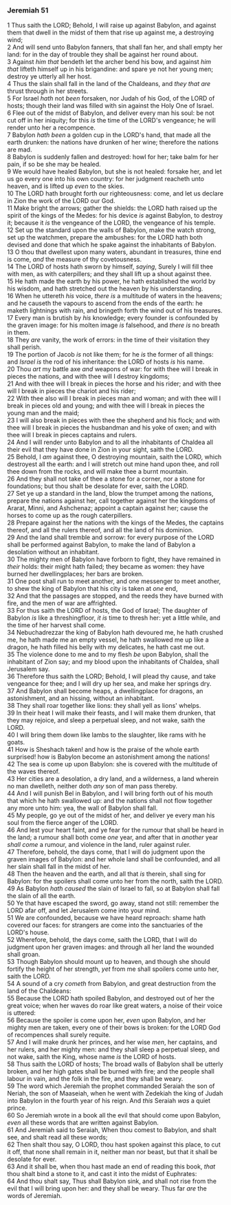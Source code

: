 ### Jeremiah 51

1 Thus saith the LORD; Behold, I will raise up against Babylon, and against them that dwell in the midst of them that rise up against me, a destroying wind;  
2 And will send unto Babylon fanners, that shall fan her, and shall empty her land: for in the day of trouble they shall be against her round about.  
3 Against *him that* bendeth let the archer bend his bow, and against *him that* lifteth himself up in his brigandine: and spare ye not her young men; destroy ye utterly all her host.  
4 Thus the slain shall fall in the land of the Chaldeans, and *they that are* thrust through in her streets.  
5 For Israel *hath* not *been* forsaken, nor Judah of his God, of the LORD of hosts; though their land was filled with sin against the Holy One of Israel.  
6 Flee out of the midst of Babylon, and deliver every man his soul: be not cut off in her iniquity; for this *is* the time of the LORD's vengeance; he will render unto her a recompence.  
7 Babylon *hath been* a golden cup in the LORD's hand, that made all the earth drunken: the nations have drunken of her wine; therefore the nations are mad.  
8 Babylon is suddenly fallen and destroyed: howl for her; take balm for her pain, if so be she may be healed.  
9 We would have healed Babylon, but she is not healed: forsake her, and let us go every one into his own country: for her judgment reacheth unto heaven, and is lifted up *even* to the skies.  
10 The LORD hath brought forth our righteousness: come, and let us declare in Zion the work of the LORD our God.  
11 Make bright the arrows; gather the shields: the LORD hath raised up the spirit of the kings of the Medes: for his device *is* against Babylon, to destroy it; because it *is* the vengeance of the LORD, the vengeance of his temple.  
12 Set up the standard upon the walls of Babylon, make the watch strong, set up the watchmen, prepare the ambushes: for the LORD hath both devised and done that which he spake against the inhabitants of Babylon.  
13 O thou that dwellest upon many waters, abundant in treasures, thine end is come, *and* the measure of thy covetousness.  
14 The LORD of hosts hath sworn by himself, *saying*, Surely I will fill thee with men, as with caterpillers; and they shall lift up a shout against thee.  
15 He hath made the earth by his power, he hath established the world by his wisdom, and hath stretched out the heaven by his understanding.  
16 When he uttereth *his* voice, *there is* a multitude of waters in the heavens; and he causeth the vapours to ascend from the ends of the earth: he maketh lightnings with rain, and bringeth forth the wind out of his treasures.  
17 Every man is brutish by *his* knowledge; every founder is confounded by the graven image: for his molten image *is* falsehood, and *there is* no breath in them.  
18 They *are* vanity, the work of errors: in the time of their visitation they shall perish.  
19 The portion of Jacob *is* not like them; for he *is* the former of all things: and *Israel is* the rod of his inheritance: the LORD of hosts *is* his name.  
20 Thou *art* my battle axe *and* weapons of war: for with thee will I break in pieces the nations, and with thee will I destroy kingdoms;  
21 And with thee will I break in pieces the horse and his rider; and with thee will I break in pieces the chariot and his rider;  
22 With thee also will I break in pieces man and woman; and with thee will I break in pieces old and young; and with thee will I break in pieces the young man and the maid;  
23 I will also break in pieces with thee the shepherd and his flock; and with thee will I break in pieces the husbandman and his yoke of oxen; and with thee will I break in pieces captains and rulers.  
24 And I will render unto Babylon and to all the inhabitants of Chaldea all their evil that they have done in Zion in your sight, saith the LORD.  
25 Behold, I *am* against thee, O destroying mountain, saith the LORD, which destroyest all the earth: and I will stretch out mine hand upon thee, and roll thee down from the rocks, and will make thee a burnt mountain.  
26 And they shall not take of thee a stone for a corner, nor a stone for foundations; but thou shalt be desolate for ever, saith the LORD.  
27 Set ye up a standard in the land, blow the trumpet among the nations, prepare the nations against her, call together against her the kingdoms of Ararat, Minni, and Ashchenaz; appoint a captain against her; cause the horses to come up as the rough caterpillers.  
28 Prepare against her the nations with the kings of the Medes, the captains thereof, and all the rulers thereof, and all the land of his dominion.  
29 And the land shall tremble and sorrow: for every purpose of the LORD shall be performed against Babylon, to make the land of Babylon a desolation without an inhabitant.  
30 The mighty men of Babylon have forborn to fight, they have remained in *their* holds: their might hath failed; they became as women: they have burned her dwellingplaces; her bars are broken.  
31 One post shall run to meet another, and one messenger to meet another, to shew the king of Babylon that his city is taken at *one* end,  
32 And that the passages are stopped, and the reeds they have burned with fire, and the men of war are affrighted.  
33 For thus saith the LORD of hosts, the God of Israel; The daughter of Babylon *is* like a threshingfloor, *it is* time to thresh her: yet a little while, and the time of her harvest shall come.  
34 Nebuchadrezzar the king of Babylon hath devoured me, he hath crushed me, he hath made me an empty vessel, he hath swallowed me up like a dragon, he hath filled his belly with my delicates, he hath cast me out.  
35 The violence done to me and to my flesh *be* upon Babylon, shall the inhabitant of Zion say; and my blood upon the inhabitants of Chaldea, shall Jerusalem say.  
36 Therefore thus saith the LORD; Behold, I will plead thy cause, and take vengeance for thee; and I will dry up her sea, and make her springs dry.  
37 And Babylon shall become heaps, a dwellingplace for dragons, an astonishment, and an hissing, without an inhabitant.  
38 They shall roar together like lions: they shall yell as lions' whelps.  
39 In their heat I will make their feasts, and I will make them drunken, that they may rejoice, and sleep a perpetual sleep, and not wake, saith the LORD.  
40 I will bring them down like lambs to the slaughter, like rams with he goats.  
41 How is Sheshach taken! and how is the praise of the whole earth surprised! how is Babylon become an astonishment among the nations!  
42 The sea is come up upon Babylon: she is covered with the multitude of the waves thereof.  
43 Her cities are a desolation, a dry land, and a wilderness, a land wherein no man dwelleth, neither doth *any* son of man pass thereby.  
44 And I will punish Bel in Babylon, and I will bring forth out of his mouth that which he hath swallowed up: and the nations shall not flow together any more unto him: yea, the wall of Babylon shall fall.  
45 My people, go ye out of the midst of her, and deliver ye every man his soul from the fierce anger of the LORD.  
46 And lest your heart faint, and ye fear for the rumour that shall be heard in the land; a rumour shall both come *one* year, and after that in *another* year *shall come* a rumour, and violence in the land, ruler against ruler.  
47 Therefore, behold, the days come, that I will do judgment upon the graven images of Babylon: and her whole land shall be confounded, and all her slain shall fall in the midst of her.  
48 Then the heaven and the earth, and all that *is* therein, shall sing for Babylon: for the spoilers shall come unto her from the north, saith the LORD.  
49 As Babylon *hath caused* the slain of Israel to fall, so at Babylon shall fall the slain of all the earth.  
50 Ye that have escaped the sword, go away, stand not still: remember the LORD afar off, and let Jerusalem come into your mind.  
51 We are confounded, because we have heard reproach: shame hath covered our faces: for strangers are come into the sanctuaries of the LORD's house.  
52 Wherefore, behold, the days come, saith the LORD, that I will do judgment upon her graven images: and through all her land the wounded shall groan.  
53 Though Babylon should mount up to heaven, and though she should fortify the height of her strength, *yet* from me shall spoilers come unto her, saith the LORD.  
54 A sound of a cry *cometh* from Babylon, and great destruction from the land of the Chaldeans:  
55 Because the LORD hath spoiled Babylon, and destroyed out of her the great voice; when her waves do roar like great waters, a noise of their voice is uttered:  
56 Because the spoiler is come upon her, *even* upon Babylon, and her mighty men are taken, every one of their bows is broken: for the LORD God of recompences shall surely requite.  
57 And I will make drunk her princes, and her wise *men*, her captains, and her rulers, and her mighty men: and they shall sleep a perpetual sleep, and not wake, saith the King, whose name *is* the LORD of hosts.  
58 Thus saith the LORD of hosts; The broad walls of Babylon shall be utterly broken, and her high gates shall be burned with fire; and the people shall labour in vain, and the folk in the fire, and they shall be weary.  
59 The word which Jeremiah the prophet commanded Seraiah the son of Neriah, the son of Maaseiah, when he went with Zedekiah the king of Judah into Babylon in the fourth year of his reign. And *this* Seraiah *was* a quiet prince.  
60 So Jeremiah wrote in a book all the evil that should come upon Babylon, *even* all these words that are written against Babylon.  
61 And Jeremiah said to Seraiah, When thou comest to Babylon, and shalt see, and shalt read all these words;  
62 Then shalt thou say, O LORD, thou hast spoken against this place, to cut it off, that none shall remain in it, neither man nor beast, but that it shall be desolate for ever.  
63 And it shall be, when thou hast made an end of reading this book, *that* thou shalt bind a stone to it, and cast it into the midst of Euphrates:  
64 And thou shalt say, Thus shall Babylon sink, and shall not rise from the evil that I will bring upon her: and they shall be weary. Thus far *are* the words of Jeremiah.  
